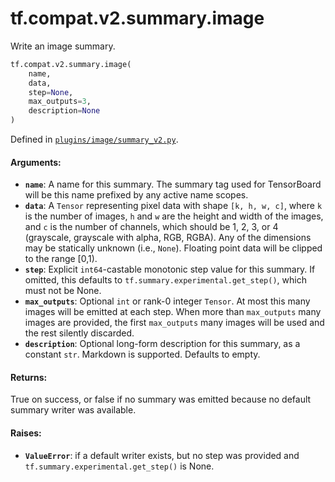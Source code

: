 <div itemscope itemtype="http://developers.google.com/ReferenceObject">
<meta itemprop="name" content="tf.compat.v2.summary.image" />
<meta itemprop="path" content="Stable" />
</div>

# tf.compat.v2.summary.image

Write an image summary.

``` python
tf.compat.v2.summary.image(
    name,
    data,
    step=None,
    max_outputs=3,
    description=None
)
```



Defined in [`plugins/image/summary_v2.py`](https://github.com/tensorflow/tensorboard/tree/master/tensorboard/plugins/image/summary_v2.py).

<!-- Placeholder for "Used in" -->


#### Arguments:


* <b>`name`</b>: A name for this summary. The summary tag used for TensorBoard will
  be this name prefixed by any active name scopes.
* <b>`data`</b>: A `Tensor` representing pixel data with shape `[k, h, w, c]`,
  where `k` is the number of images, `h` and `w` are the height and
  width of the images, and `c` is the number of channels, which
  should be 1, 2, 3, or 4 (grayscale, grayscale with alpha, RGB, RGBA).
  Any of the dimensions may be statically unknown (i.e., `None`).
  Floating point data will be clipped to the range [0,1).
* <b>`step`</b>: Explicit `int64`-castable monotonic step value for this summary. If
  omitted, this defaults to `tf.summary.experimental.get_step()`, which must
  not be None.
* <b>`max_outputs`</b>: Optional `int` or rank-0 integer `Tensor`. At most this
  many images will be emitted at each step. When more than
  `max_outputs` many images are provided, the first `max_outputs` many
  images will be used and the rest silently discarded.
* <b>`description`</b>: Optional long-form description for this summary, as a
  constant `str`. Markdown is supported. Defaults to empty.


#### Returns:

True on success, or false if no summary was emitted because no default
summary writer was available.



#### Raises:


* <b>`ValueError`</b>: if a default writer exists, but no step was provided and
  `tf.summary.experimental.get_step()` is None.